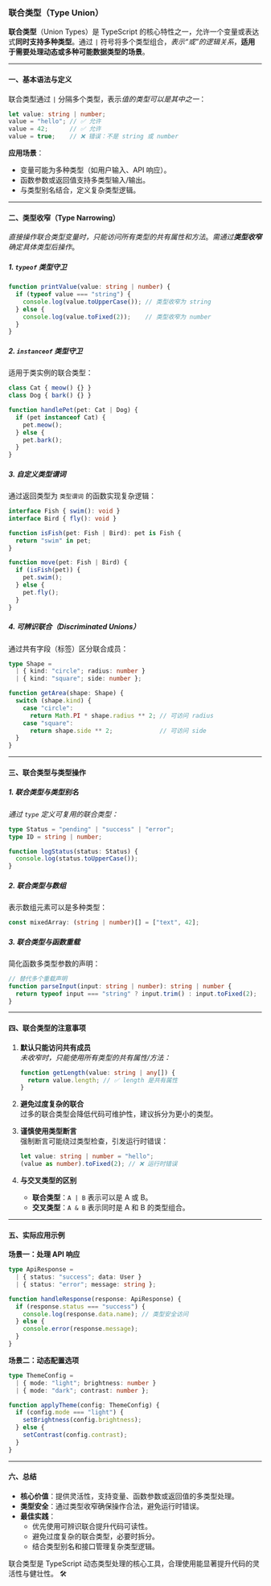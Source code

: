 ### 联合类型（Type Union）

**联合类型**（Union Types）是 TypeScript 的核心特性之一，允许一个变量或表达式**同时支持多种类型**。通过 `|` 符号将多个类型组合，*表示“或”的逻辑关系*，**适用于需要处理动态或多种可能数据类型的场景**。

---

#### 一、基本语法与定义
联合类型通过 `|` 分隔多个类型，表示*值的类型可以是其中之一*：
```typescript
let value: string | number;
value = "hello"; // ✅ 允许
value = 42;      // ✅ 允许
value = true;    // ❌ 错误：不是 string 或 number
```

**应用场景**：
- 变量可能为多种类型（如用户输入、API 响应）。
- 函数参数或返回值支持多类型输入/输出。
- 与类型别名结合，定义复杂类型逻辑。

---

#### 二、类型收窄（Type Narrowing）
*直接操作联合类型变量时，只能访问所有类型的共有属性和方法*。*需通过**类型收窄**确定具体类型后操作*。

##### 1. **`typeof` 类型守卫**
```typescript
function printValue(value: string | number) {
  if (typeof value === "string") {
    console.log(value.toUpperCase()); // 类型收窄为 string
  } else {
    console.log(value.toFixed(2));    // 类型收窄为 number
  }
}
```

##### 2. **`instanceof` 类型守卫**
适用于类实例的联合类型：
```typescript
class Cat { meow() {} }
class Dog { bark() {} }

function handlePet(pet: Cat | Dog) {
  if (pet instanceof Cat) {
    pet.meow();
  } else {
    pet.bark();
  }
}
```

##### 3. **自定义类型谓词**
通过返回类型为 `类型谓词` 的函数实现复杂逻辑：
```typescript
interface Fish { swim(): void }
interface Bird { fly(): void }

function isFish(pet: Fish | Bird): pet is Fish {
  return "swim" in pet;
}

function move(pet: Fish | Bird) {
  if (isFish(pet)) {
    pet.swim();
  } else {
    pet.fly();
  }
}
```

##### 4. **可辨识联合（Discriminated Unions）**
通过共有字段（标签）区分联合成员：
```typescript
type Shape =
  | { kind: "circle"; radius: number }
  | { kind: "square"; side: number };

function getArea(shape: Shape) {
  switch (shape.kind) {
    case "circle":
      return Math.PI * shape.radius ** 2; // 可访问 radius
    case "square":
      return shape.side ** 2;             // 可访问 side
  }
}
```

---

#### 三、联合类型与类型操作

##### 1. **联合类型与类型别名**
*通过 `type` 定义可复用的联合类型：*
```typescript
type Status = "pending" | "success" | "error";
type ID = string | number;

function logStatus(status: Status) {
  console.log(status.toUpperCase());
}
```

##### 2. **联合类型与数组**
表示数组元素可以是多种类型：
```typescript
const mixedArray: (string | number)[] = ["text", 42];
```

##### 3. **联合类型与函数重载**
简化函数多类型参数的声明：
```typescript
// 替代多个重载声明
function parseInput(input: string | number): string | number {
  return typeof input === "string" ? input.trim() : input.toFixed(2);
}
```

---

#### 四、联合类型的注意事项

1. **默认只能访问共有成员**  
   *未收窄时，只能使用所有类型的共有属性/方法：*
   ```typescript
   function getLength(value: string | any[]) {
     return value.length; // ✅ length 是共有属性
   }
   ```

2. **避免过度复杂的联合**  
   过多的联合类型会降低代码可维护性，建议拆分为更小的类型。

3. **谨慎使用类型断言**  
   强制断言可能绕过类型检查，引发运行时错误：
   ```typescript
   let value: string | number = "hello";
   (value as number).toFixed(2); // ❌ 运行时错误
   ```

4. **与交叉类型的区别**  
   - **联合类型**：`A | B` 表示可以是 A 或 B。
   - **交叉类型**：`A & B` 表示同时是 A 和 B 的类型组合。

---

#### 五、实际应用示例

**场景一：处理 API 响应**  
```typescript
type ApiResponse = 
  | { status: "success"; data: User }
  | { status: "error"; message: string };

function handleResponse(response: ApiResponse) {
  if (response.status === "success") {
    console.log(response.data.name); // 类型安全访问
  } else {
    console.error(response.message);
  }
}
```

**场景二：动态配置选项**  
```typescript
type ThemeConfig = 
  | { mode: "light"; brightness: number }
  | { mode: "dark"; contrast: number };

function applyTheme(config: ThemeConfig) {
  if (config.mode === "light") {
    setBrightness(config.brightness);
  } else {
    setContrast(config.contrast);
  }
}
```

---

#### 六、总结

- **核心价值**：提供灵活性，支持变量、函数参数或返回值的多类型处理。
- **类型安全**：通过类型收窄确保操作合法，避免运行时错误。
- **最佳实践**：
  - 优先使用可辨识联合提升代码可读性。
  - 避免过度复杂的联合类型，必要时拆分。
  - 结合类型别名和接口管理复杂类型逻辑。

联合类型是 TypeScript 动态类型处理的核心工具，合理使用能显著提升代码的灵活性与健壮性。 🛠️